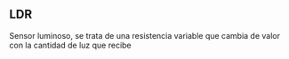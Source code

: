 ## LDR

Sensor luminoso, se trata de una resistencia variable que cambia de valor con la cantidad de luz que recibe
